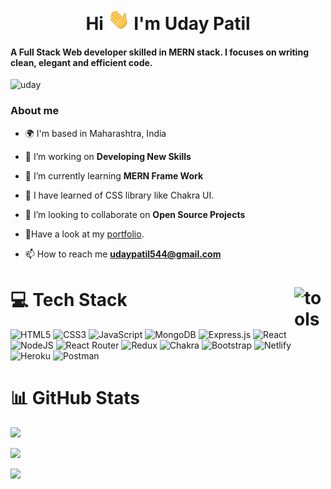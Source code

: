 <h1 align="center">
  Hi
  <img src="https://raw.githubusercontent.com/ABSphreak/ABSphreak/master/gifs/Hi.gif" width="35"/>
  I'm Uday Patil
</h1>
<h4 align="left">
  A Full Stack Web developer skilled in MERN stack. I focuses on
  writing clean, elegant and efficient code. 
</h4>
<p align="left"> <img src="https://komarev.com/ghpvc/?username=UdayCreative&label=Profile%20Views&color=0e75b6&style=flat" alt="uday" /> </p>
<!-- <p align="left"> <a href="https://twitter.com/unnati_twts><img src="https://img.shields.io/twitter/follow/unnati_twts?logo=twitter&style=for-the-badge" alt="uday" /></a> </p> -->
<h3>About me</h3>

- 🌍 I'm based in Maharashtra, India

- 🔭 I’m  working on **Developing New Skills**

- 🌱 I’m currently learning **MERN Frame Work**

- 🚀 I have learned of CSS library like Chakra UI.

- 👯 I’m looking to collaborate on **Open Source Projects**

- 💬Have a look at my [portfolio](https://udaycreative.github.io/).

- 📫 How to reach me **udaypatil544@gmail.com**

# 💻 Tech Stack <img align="right" width="50" alt="tools" src="https://camo.githubusercontent.com/beb64ff21c883e318e4f5db5231c2ba4175705bea1c9249e82a41ab375db4f75/68747470733a2f2f6d65646961322e67697068792e636f6d2f6d656469612f51737347456d706b79454f684243623765312f67697068792e6769663f6369643d656366303565343761306e336769316266716e74716d6f62386739616964316f796a327772336473336d67373030626c267269643d67697068792e676966" />
![HTML5](https://img.shields.io/badge/html5-%23E34F26.svg?style=for-the-badge&logo=html5&logoColor=white)
![CSS3](https://img.shields.io/badge/css3-%231572B6.svg?style=for-the-badge&logo=css3&logoColor=white)
![JavaScript](https://img.shields.io/badge/javascript-%23323330.svg?style=for-the-badge&logo=javascript&logoColor=%23F7DF1E)
![MongoDB](https://img.shields.io/badge/MongoDB-%234ea94b.svg?style=for-the-badge&logo=mongodb&logoColor=white)
![Express.js](https://img.shields.io/badge/express.js-%23404d59.svg?style=for-the-badge&logo=express&logoColor=%2361DAFB)
![React](https://img.shields.io/badge/react-%2320232a.svg?style=for-the-badge&logo=react&logoColor=%2361DAFB)
![NodeJS](https://img.shields.io/badge/node.js-6DA55F?style=for-the-badge&logo=node.js&logoColor=white)
![React
Router](https://img.shields.io/badge/React_Router-CA4245?style=for-the-badge&logo=react-router&logoColor=white)
![Redux](https://img.shields.io/badge/redux-%23593d88.svg?style=for-the-badge&logo=redux&logoColor=white)
![Chakra](https://img.shields.io/badge/chakra-%234ED1C5.svg?style=for-the-badge&logo=chakraui&logoColor=white)
![Bootstrap](https://img.shields.io/badge/bootstrap-%23563D7C.svg?style=for-the-badge&logo=bootstrap&logoColor=white)
![Netlify](https://img.shields.io/badge/netlify-%23000000.svg?style=for-the-badge&logo=netlify&logoColor=#00C7B7)
![Heroku](https://img.shields.io/badge/heroku-%23430098.svg?style=for-the-badge&logo=heroku&logoColor=white)
![Postman](https://img.shields.io/badge/Postman-FF6C37?style=for-the-badge&logo=postman&logoColor=white)
# 📊 GitHub Stats
![](https://github-readme-stats.vercel.app/api?username=UdayCreative&theme=react&hide_border=false&include_all_commits=true&)<br />

![](https://github-readme-streak-stats.herokuapp.com/?user=UdayCreative&theme=react&hide_border=false)<br />

![](https://github-readme-stats.vercel.app/api/top-langs/?username=UdayCreative&theme=react&hide_border=false&include_all_commits=true&layout=compact)
